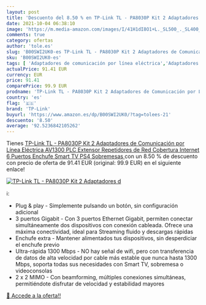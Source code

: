 ```yaml
---
layout: post
title: 'Descuento del 8.50 % en TP-Link TL - PA8030P Kit 2 Adaptadores d'
date: 2021-10-04 06:38:10
image: 'https://m.media-amazon.com/images/I/41H1dI8O1+L._SL500_._SL400_.jpg'
comments: true
category: ofertas
author: 'tole.es'
slug: 'B00SWI2UK0-es TP-Link TL - PA8030P Kit 2 Adaptadores de Comunicación por...'
sku: 'B00SWI2UK0-es'
tags: [ 'Adaptadores de comunicación por línea eléctrica','Adaptadores de red','Dispositivos de red','Informática','smart','tp-link','tv', ]
actualPrice: 91.41 EUR
currency: EUR
price: 91.41
comparePrice: 99.9 EUR
prodname: 'TP-Link TL - PA8030P Kit 2 Adaptadores de Comunicación por Línea Eléctrica  AV1300  PLC  Extensor  Repetidores de Red  Cobertura Internet  6 Puertos  Enchufe  Smart TV  PS4  Sobremesas '
country: 'es'
flag: '🇪🇸'
brand: 'TP-Link'
buyurl: 'https://www.amazon.es/dp/B00SWI2UK0/?tag=tolees-21'
descuento: '8.50'
average: '92.5236842105262'
---
```


Tienes [TP-Link TL - PA8030P Kit 2 Adaptadores de Comunicación por Línea Eléctrica  AV1300  PLC  Extensor  Repetidores de Red  Cobertura Internet  6 Puertos  Enchufe  Smart TV  PS4  Sobremesas ](https://www.amazon.es/dp/B00SWI2UK0/?tag=tolees-21) con un 8.50 % de descuento con precio de oferta de 91.41 EUR (original: 99.9 EUR) en el siguiente enlace!

[![TP-Link TL - PA8030P Kit 2 Adaptadores d](https://m.media-amazon.com/images/I/41H1dI8O1+L._SL500_._SL400_.jpg)](https://www.amazon.es/dp/B00SWI2UK0/?tag=tolees-21)

ℹ️:

- Plug & play - Simplemente pulsando un botón, sin configuración adicional
- 3 puertos Gigabit - Con 3 puertos Ethernet Gigabit, permiten conectar simultáneamente dos dispositivos con conexión cableada. Ofrece una máxima conectividad, ideal para Streaming fluido y descargas rápidas
- Enchufe extra - Mantener alimentados tus dispositivos, sin desperdiciar el enchufe previo
- Ultra-rápida 1300 Mbps - NO hay señal de wifi, pero con transferencia de datos de alta velocidad por cable más estable que nunca hasta 1300 Mbps, soporta todas sus necesidades con Smart TV, sobremesa o videoconsolas
- 2 x 2 MIMO - Con beamforming, múltiples conexiones simultáneas, permitiéndote disfrutar de velocidad y estabilidad mayores

[🛒 Accede a la oferta!!](https://www.amazon.es/dp/B00SWI2UK0/?tag=tolees-21)
